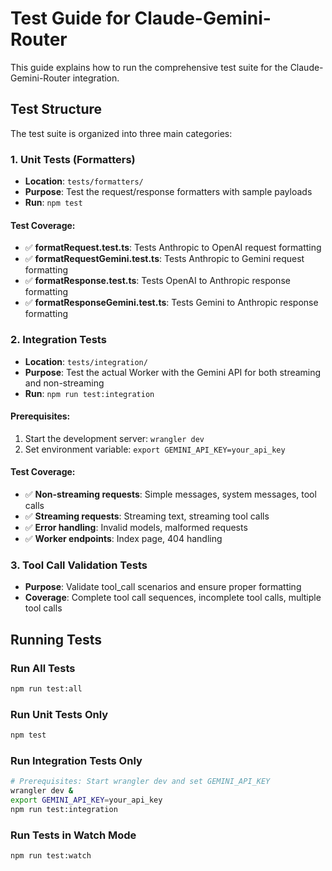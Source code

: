 # Test Guide for Claude-Gemini-Router

This guide explains how to run the comprehensive test suite for the Claude-Gemini-Router integration.

## Test Structure

The test suite is organized into three main categories:

### 1. Unit Tests (Formatters)
- **Location**: `tests/formatters/`
- **Purpose**: Test the request/response formatters with sample payloads
- **Run**: `npm test`

#### Test Coverage:
- ✅ **formatRequest.test.ts**: Tests Anthropic to OpenAI request formatting
- ✅ **formatRequestGemini.test.ts**: Tests Anthropic to Gemini request formatting  
- ✅ **formatResponse.test.ts**: Tests OpenAI to Anthropic response formatting
- ✅ **formatResponseGemini.test.ts**: Tests Gemini to Anthropic response formatting

### 2. Integration Tests
- **Location**: `tests/integration/`
- **Purpose**: Test the actual Worker with the Gemini API for both streaming and non-streaming
- **Run**: `npm run test:integration`

#### Prerequisites:
1. Start the development server: `wrangler dev`
2. Set environment variable: `export GEMINI_API_KEY=your_api_key`

#### Test Coverage:
- ✅ **Non-streaming requests**: Simple messages, system messages, tool calls
- ✅ **Streaming requests**: Streaming text, streaming tool calls
- ✅ **Error handling**: Invalid models, malformed requests
- ✅ **Worker endpoints**: Index page, 404 handling

### 3. Tool Call Validation Tests
- **Purpose**: Validate tool_call scenarios and ensure proper formatting
- **Coverage**: Complete tool call sequences, incomplete tool calls, multiple tool calls

## Running Tests

### Run All Tests
```bash
npm run test:all
```

### Run Unit Tests Only
```bash
npm test
```

### Run Integration Tests Only
```bash
# Prerequisites: Start wrangler dev and set GEMINI_API_KEY
wrangler dev &
export GEMINI_API_KEY=your_api_key
npm run test:integration
```

### Run Tests in Watch Mode
```bash
npm run test:watch
```


